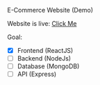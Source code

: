E-Commerce Website (Demo)

Website is live: [Click Me](https://tommychungresume.netlify.app/)

Goal:

- [x] Frontend (ReactJS)
- [ ] Backend (NodeJs)
- [ ] Database (MongoDB)
- [ ] API (Express)
